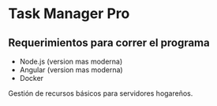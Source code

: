 # Task Manager Pro

## Requerimientos para correr el programa

- Node.js (version mas moderna)
- Angular (version mas moderna)
- Docker

Gestión de recursos básicos para servidores hogareños.
